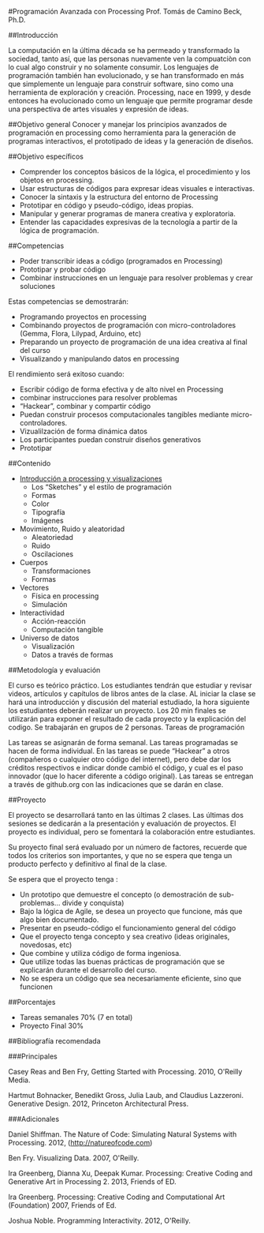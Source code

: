 #Programación Avanzada con Processing
Prof. Tomás de Camino Beck, Ph.D.


##Introducción

La computación en la última década se ha permeado y transformado la sociedad, tanto así, que las personas nuevamente ven la compuatciòn con lo cual algo construir y no solamente consumir.  Los lenguajes de programación también han evolucionado, y se han transformado en más que simplemente un lenguaje para construir software, sino como una herramienta de exploración y creación.  Processing,  nace en 1999, y desde entonces ha evolucionado como un lenguaje que permite programar desde una perspectiva de artes visuales y expresión de ideas.  

##Objetivo general
Conocer y manejar los principios avanzados de programación en processing como herramienta para la generación de programas interactivos, el prototipado de ideas y la generación de diseños.

##Objetivo específicos
* Comprender los conceptos básicos de la lógica, el procedimiento y los objetos en processing.
* Usar estructuras de códigos para expresar ideas visuales e interactivas.
* Conocer la sintaxis y la estructura del entorno de Processing
* Prototipar en código y pseudo-código, ideas propias.
* Manipular y generar programas de manera creativa y exploratoria. 
* Entender las capacidades expresivas de la tecnología a partir de la lógica de programación.


##Competencias

* Poder transcribir ideas a código (programados en Processing)
* Prototipar y probar código
* Combinar instrucciones en un lenguaje para resolver problemas y crear soluciones

Estas competencias se demostrarán:

* Programando proyectos en processing
* Combinando proyectos de programación con micro-controladores (Gemma, Flora, Lilypad, Arduino, etc)
* Preparando un proyecto de programación de una idea creativa  al final del curso
* Visualizando y manipulando datos en processing

El rendimiento será exitoso cuando:

* Escribir código de forma efectiva y de alto nivel en Processing
* combinar instrucciones para resolver problemas
* “Hackear”, combinar y compartir código
* Puedan construir procesos computacionales tangibles mediante micro-controladores.
* Vizualilzación de forma dinámica datos
* Los participantes puedan construir diseños generativos
* Prototipar

##Contenido
 	 	
* [Introducción a processing y visualizaciones](https://github.com/ProcessingTEC/Sketches-y-Dibujos)
  * Los “Sketches” y el estilo de programación
  * Formas
  * Color
  * Tipografía
  * Imágenes
* Movimiento, Ruido y aleatoridad
  * Aleatoriedad
  * Ruido
  * Oscilaciones
* Cuerpos
  * Transformaciones
  * Formas
* Vectores
  * Física en processing
  * Simulación
* Interactividad
  * Acción-reacción
  * Computación tangible
* Universo de datos
  * Visualización
  * Datos a través de formas

##Metodología y evaluación

El curso es teórico práctico. Los estudiantes tendrán que estudiar y revisar videos, artículos y capítulos de libros antes de la clase. AL iniciar la clase se hará una introducción y discusión del material estudiado, la hora siguiente  los estudiantes deberán realizar un proyecto. Los 20 min finales se utilizarán para exponer el resultado de cada proyecto y la explicación del codigo. Se trabajarán en grupos de 2 personas.
Tareas de programación

Las tareas se asignarán de forma semanal.  Las tareas programadas se hacen de forma individual.  En las tareas se puede “Hackear” a otros (compañeros o cualquier otro código del internet), pero debe dar los créditos respectivos e indicar donde cambió el código, y cual es el paso innovador (que lo hacer diferente a código original). Las tareas se entregan a través de github.org con las indicaciones que se darán en clase.

##Proyecto

El proyecto se desarrollará tanto en las últimas 2 clases. Las últimas dos sesiones se dedicarán a la presentación y evaluación de proyectos. El proyecto es individual, pero se fomentará la colaboración entre estudiantes. 

Su proyecto final será evaluado por un número de factores, recuerde que todos los criterios son importantes, y que no se espera que tenga un producto perfecto y definitivo al final de la clase.  

Se espera que el proyecto tenga :
* Un prototipo que demuestre el concepto (o demostración de sub-problemas… divide y conquista)
* Bajo la lógica de Agile, se desea un proyecto que funcione, más que algo bien documentado.
* Presentar en pseudo-código el funcionamiento general del código
* Que el proyecto tenga concepto y sea creativo (ideas originales, novedosas, etc)
* Que combine y utiliza código de forma ingeniosa.
* Que utilize todas las buenas prácticas de programación que se explicarán durante el desarrollo del curso.
* No se espera un código que sea necesariamente eficiente, sino que funcionen

##Porcentajes

* Tareas semanales 70% (7 en total)
* Proyecto Final 30%

##Bibliografía recomendada

###Principales

Casey Reas and Ben Fry, Getting Started with Processing. 2010, O'Reilly Media.

Hartmut Bohnacker, Benedikt Gross, Julia Laub, and Claudius Lazzeroni. Generative Design.  2012, Princeton Architectural Press.


###Adicionales

Daniel Shiffman. The Nature of Code: Simulating Natural Systems with Processing.  2012, (http://natureofcode.com)

Ben Fry. Visualizing Data.  2007, O'Reilly.

Ira Greenberg, Dianna Xu, Deepak Kumar. Processing: Creative Coding and Generative Art in Processing 2. 2013, Friends of ED.

Ira Greenberg. Processing: Creative Coding and Computational Art (Foundation) 2007, Friends of Ed.

Joshua Noble. Programming Interactivity. 2012, O'Reilly.



